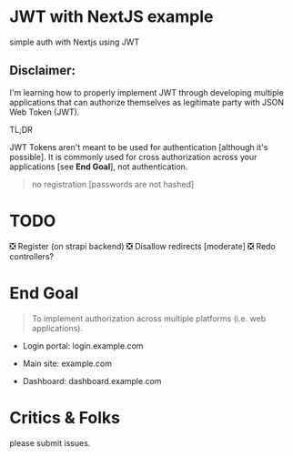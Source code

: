 # JWT with NextJS example

simple auth with Nextjs using JWT


## Disclaimer:

I'm learning how to properly implement JWT through developing multiple applications
that can authorize themselves as legitimate party with JSON Web Token (JWT).

TL;DR 

JWT Tokens aren't meant to be used for authentication [although it's possible]. It is commonly used 
for cross authorization across your applications [see __End Goal__], not authentication.

> no registration [passwords are not hashed]


# TODO

❎ Register (on strapi backend)
❎ Disallow redirects [moderate]
❎ Redo controllers?

# End Goal

> To implement authorization across multiple platforms (i.e. web applications).

* Login portal: login.example.com

* Main site: example.com 
* Dashboard: dashboard.example.com

# Critics & Folks

please submit issues.